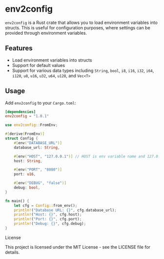 # env2config

`env2config` is a Rust crate that allows you to load environment variables into structs. This is useful for configuration purposes, where settings can be provided through environment variables.

## Features

-   Load environment variables into structs
-   Support for default values
-   Support for various data types including `String`, `bool`, `i8`, `i16`, `i32`, `i64`, `i128`, `u8`, `u16`, `u32`, `u64`, `u128`, and `Vec<T>`

## Usage

Add `env2config` to your `Cargo.toml`:

```toml
[dependencies]
env2config = "1.0.1"
```

```rust
use env2config::FromEnv;

#[derive(FromEnv)]
struct Config {
    #[env("DATABASE_URL")]
    database_url: String,

    #[env("HOST", "127.0.0.1")] // HOST is env variable name and 127.0.0.1 is default value if HOST is not provided
    host: String,

    #[env("PORT", "8080")]
    port: u16,

    #[env("DEBUG", "false")]
    debug: bool,
}

fn main() {
    let cfg = Config::from_env();
    println!("Database URL: {}", cfg.database_url);
    println!("Host: {}", cfg.host);
    println!("Port: {}", cfg.port);
    println!("Debug: {}", cfg.debug);
}
```

License

This project is licensed under the MIT License - see the LICENSE file for details.
